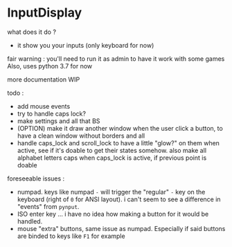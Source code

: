 # InputDisplay

what does it do ?
- it show you your inputs (only keyboard for now)

fair warning : you'll need to run it as admin to have it work with some games  
Also, uses python 3.7 for now

more documentation WIP

todo :
 - add mouse events
 - try to handle caps lock?
 - make settings and all that BS
 - (OPTION) make it draw another window when the user click a button, to have a clean window without borders and all
 - handle caps_lock and scroll_lock to have a little "glow?" on them when active, see if it's doable to get their states somehow. also make all alphabet letters caps when caps_lock is active, if previous point is doable

foreseeable issues :
 - numpad. keys like numpad `-` will trigger the "regular" `-` key on the keyboard (right of `0` for ANSI layout). i can't seem to see a difference in "events" from `pynput`.
 - ISO enter key ... i have no idea how making a button for it would be handled.
 - mouse "extra" buttons, same issue as numpad. Especially if said buttons are binded to keys like `F1` for example
